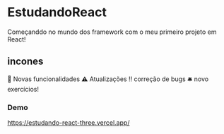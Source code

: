# EstudandoReact
Começanddo no mundo dos framework com o meu primeiro projeto em React!
## incones

:heartbeat: Novas funcionalidades
:warning: Atualizações
:bangbang: correção de bugs
:bellhop_bell: novo exercícios! 

### Demo

https://estudando-react-three.vercel.app/